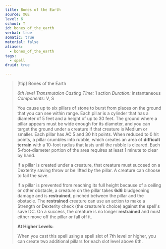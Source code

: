 ```yaml
---
title: Bones of the Earth
source: XGE
level: 6
school: T
id: bones_of_the_earth
verbal: true
somatic: true
material: false
aliases:
  - bones_of_the_earth
tags:
  - spell
druid: true

---
```

>[!tip] Bones of the Earth
>
> *6th level Transmutaion*
> *Casting Time:* 1 action
> *Duration:* instantaneous
> *Components:* V, S
>
>You cause up to six pillars of stone to burst from places on the ground that you can see within range. Each pillar is a cylinder that has a diameter of 5 feet and a height of up to 30 feet. The ground where a pillar appears must be wide enough for its diameter, and you can target the ground under a creature if that creature is Medium or smaller. Each pillar has AC 5 and 30 hit points. When reduced to 0 hit points, a pillar crumbles into rubble, which creates an area of **difficult terrain** with a 10-foot radius that lasts until the rubble is cleared. Each 5-foot-diameter portion of the area requires at least 1 minute to clear by hand.
>
>If a pillar is created under a creature, that creature must succeed on a Dexterity saving throw or be lifted by the pillar. A creature can choose to fail the save.
>
>If a pillar is prevented from reaching its full height because of a ceiling or other obstacle, a creature on the pillar takes **6d6** bludgeoning damage and is **restrained**, pinched between the pillar and the obstacle. The **restrained** creature can use an action to make a Strength or Dexterity check (the creature's choice) against the spell's save DC. On a success, the creature is no longer **restrained** and must either move off the pillar or fall off it.
>
>**At Higher Levels:**
>
>When you cast this spell using a spell slot of 7th level or higher, you can create two additional pillars for each slot level above 6th.
>

